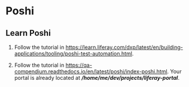 # Poshi

## Learn Poshi

1. Follow the tutorial in https://learn.liferay.com/dxp/latest/en/building-applications/tooling/poshi-test-automation.html.

1. Follow the tutorial in https://qa-compendium.readthedocs.io/en/latest/poshi/index-poshi.html. Your portal is already located at ***/home/me/dev/projects/liferay-portal***.